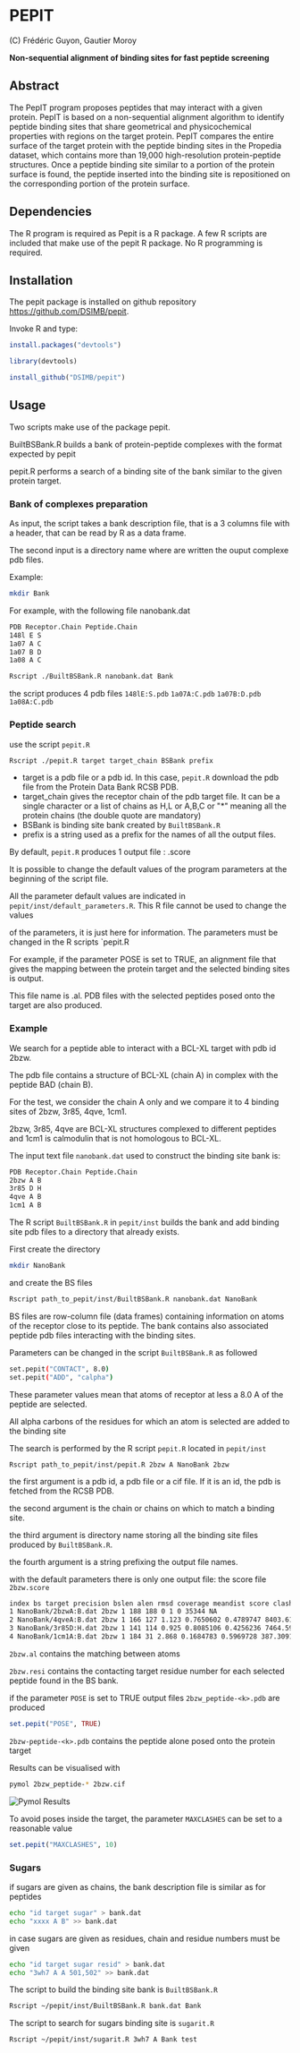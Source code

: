 # PEPIT

\(C\) Frédéric Guyon, Gautier Moroy

**Non-sequential alignment of binding sites for fast peptide screening**


## Abstract

The PepIT program proposes peptides that may interact with a given protein. PepIT is based on a non-sequential alignment algorithm to identify peptide binding sites that share geometrical and physicochemical properties with regions on the target protein. PepIT compares the entire surface of the target protein with the peptide binding sites in the Propedia dataset, which contains more than 19,000 high-resolution protein-peptide structures. Once a peptide binding site similar to a portion of the protein surface is found, the peptide inserted into the binding site is repositioned on the corresponding portion of the protein surface. 

## Dependencies

The R program is required as Pepit is a R package.
A few R scripts are included that make use of the pepit R package.
No R programming is required.

## Installation

The pepit package is installed on github repository https://github.com/DSIMB/pepit.

Invoke R and type:

```R
install.packages("devtools")
```

```R
library(devtools)
```

```R
install_github("DSIMB/pepit")
```

## Usage

Two scripts make use of the package pepit.

BuiltBSBank.R   builds a bank of protein-peptide complexes with the format expected by pepit

pepit.R performs a search of a binding site of the bank similar to the given protein target.


### Bank of complexes preparation

As input, the script takes a bank description file, that is a 3 columns file with a header, that can be read by
R as a data frame. 

The second input is a directory name where are written the ouput complexe pdb files.

Example:
```bash
mkdir Bank
```

For example, with the following file nanobank.dat
```bash
PDB Receptor.Chain Peptide.Chain
148l E S
1a07 A C
1a07 B D
1a08 A C
```

```bash
Rscript ./BuiltBSBank.R nanobank.dat Bank
```

the script produces 4 pdb files  `148lE:S.pdb`  `1a07A:C.pdb`  `1a07B:D.pdb`  `1a08A:C.pdb`

### Peptide search
use the script `pepit.R`

```bash
Rscript ./pepit.R target target_chain BSBank prefix
```

- target is a pdb file or a pdb id. In this case, `pepit.R` download the pdb file from the Protein Data Bank RCSB PDB.
- target_chain gives the receptor chain of the pdb target file. It can be a single character or a list of chains as H,L or A,B,C or "*" meaning all the protein chains (the double quote are mandatory)
- BSBank is binding site bank created by `BuiltBSBank.R`
- prefix is a string used as a prefix for the names of all the output files.

By default, `pepit.R` produces 1 output file : <prefix>.score

It is possible to change the default values of the program parameters at the beginning of the script file.

All the parameter default values are indicated in `pepit/inst/default_parameters.R`. This R file cannot be used to change the values

of the parameters, it is just here for information. The parameters must be changed in the R scripts `pepit.R

For example, if the parameter POSE is set to TRUE, an alignment file that gives the mapping between the protein target and the selected binding sites is output.

This file name is  <prefix>.al. PDB files with the selected peptides posed onto the target are also produced.

### Example

We search for a peptide able to interact with a BCL-XL target with pdb id 2bzw.

The pdb file contains a structure of BCL-XL (chain A) in complex with the peptide BAD (chain B).

For the test, we consider the chain A only and we compare it to 4 binding sites of 2bzw, 3r85, 4qve, 1cm1.

2bzw, 3r85, 4qve are BCL-XL structures complexed to different peptides and 1cm1 is  calmodulin that is not homologous to BCL-XL.

The input text file `nanobank.dat` used to construct the binding site bank is:
```bash
PDB Receptor.Chain Peptide.Chain 
2bzw A B
3r85 D H
4qve A B
1cm1 A B
```
The R script `BuiltBSBank.R` in `pepit/inst` builds the bank and add binding site pdb files to a directory that already exists.

First create the directory

```bash
mkdir NanoBank
```

and create the BS files
```bash
Rscript path_to_pepit/inst/BuiltBSBank.R nanobank.dat NanoBank
```
BS files are row-column file (data frames) containing information on  atoms of the receptor close to its peptide.
The bank contains also associated peptide pdb files interacting with the binding sites.

Parameters can be changed in the script `BuiltBSBank.R` as followed

```bash
set.pepit("CONTACT", 8.0)
set.pepit("ADD", "calpha")
```
These parameter values mean that atoms of receptor at less a 8.0 A of the peptide are selected.

All alpha carbons of the residues for which an atom is selected are added to the binding site

The search is performed by the R script `pepit.R` located in `pepit/inst`
```bashBCL-XL 
Rscript path_to_pepit/inst/pepit.R 2bzw A NanoBank 2bzw
```
the first argument is a pdb id, a pdb file or a cif file. If it is an id, the pdb is fetched from the RCSB PDB.

the second argument is the chain or chains on which to match a binding site.

the third argument is directory name storing all the binding site files produced by `BuiltBSBank.R`.

the fourth argument is a string prefixing the output file names.

with the default parameters there is only one output file: the score file `2bzw.score`


```bash
index bs target precision bslen alen rmsd coverage meandist score clashes
1 NanoBank/2bzwA:B.dat 2bzw 1 188 188 0 1 0 35344 NA
2 NanoBank/4qveA:B.dat 2bzw 1 166 127 1.123 0.7650602 0.4789747 8403.616 NA
3 NanoBank/3r85D:H.dat 2bzw 1 141 114 0.925 0.8085106 0.4256236 7464.595 NA
4 NanoBank/1cm1A:B.dat 2bzw 1 184 31 2.868 0.1684783 0.5969728 387.3091 NA
```

`2bzw.al` contains the matching between atoms

`2bzw.resi` contains the contacting target residue number for each selected peptide found in the BS bank. 

if the parameter `POSE` is set to TRUE output files  `2bzw_peptide-<k>.pdb` are produced

```R
set.pepit("POSE", TRUE)
```

`2bzw-peptide-<k>.pdb` contains the peptide alone posed onto the protein target

Results can be visualised with

```bash
pymol 2bzw_peptide-* 2bzw.cif
```
![Pymol Results](Pymol.png)

To avoid poses inside the target, the parameter `MAXCLASHES` can be set to a reasonable value

```R
set.pepit("MAXCLASHES", 10)
```

### Sugars 
if sugars are given as chains, the bank description file is similar as for peptides
```bash
echo "id target sugar" > bank.dat
echo "xxxx A B" >> bank.dat
```
in case sugars are given as residues, chain and residue numbers must be given
```bash
echo "id target sugar resid" > bank.dat
echo "3wh7 A A 501,502" >> bank.dat
```

The script to build the binding site bank is `BuiltBSBank.R`
```bash
Rscript ~/pepit/inst/BuiltBSBank.R bank.dat Bank
```

The script to search for sugars binding site is `sugarit.R`

```bash
Rscript ~/pepit/inst/sugarit.R 3wh7 A Bank test
```
